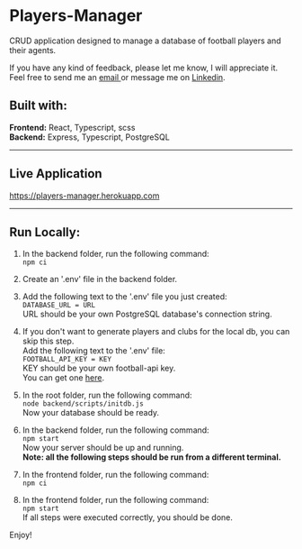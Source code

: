 # Players-Manager

CRUD application designed to manage a database of football players and their agents.

If you have any kind of feedback, please let me know, I will appreciate it.  
Feel free to send me an
<a href="https://mail.google.com/mail/u/0/?view=cm&fs=1&tf=1&to=yuvr99@email.com" target="_blank"> email </a>
or message me on
<a href="https://www.linkedin.com/in/yuval-ron1/" target="_blank">Linkedin</a>.

## Built with:

<b>Frontend:</b> React, Typescript, scss  
<b>Backend:</b> Express, Typescript, PostgreSQL

---

## Live Application

https://players-manager.herokuapp.com

---

## Run Locally:

1. In the backend folder, run the following command:  
   `npm ci`
2. Create an '.env' file in the backend folder.
3. Add the following text to the '.env' file you just created:  
   `DATABASE_URL = URL`  
   URL should be your own PostgreSQL database's connection string.

4. If you don't want to generate players and clubs for the local db, you can skip this step.  
   Add the following text to the '.env' file:  
    `FOOTBALL_API_KEY = KEY`  
   KEY should be your own football-api key.  
    You can get one <a href="http://dashboard.api-football.com">here</a>.

5. In the root folder, run the following command:  
   `node backend/scripts/initdb.js`  
   Now your database should be ready.

6. In the backend folder, run the following command:  
   `npm start`  
   Now your server should be up and running.  
   <b>Note: all the following steps should be run from a different terminal.</b>

7. In the frontend folder, run the following command:  
   `npm ci`

8. In the frontend folder, run the following command:  
   `npm start`  
   If all steps were executed correctly, you should be done.

Enjoy!
